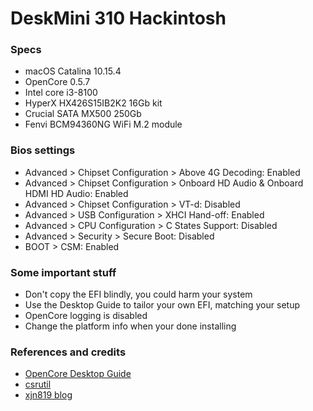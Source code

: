 # DeskMini 310 Hackintosh

### Specs
+ macOS Catalina 10.15.4
+ OpenCore 0.5.7
+ Intel core i3-8100
+ HyperX HX426S15IB2K2 16Gb kit
+ Crucial SATA MX500 250Gb
+ Fenvi BCM94360NG WiFi M.2 module

### Bios settings
+ Advanced > Chipset Configuration > Above 4G Decoding: Enabled
+ Advanced > Chipset Configuration > Onboard HD Audio & Onboard HDMI HD Audio: Enabled
+ Advanced > Chipset Configuration > VT-d: Disabled
+ Advanced > USB Configuration > XHCI Hand-off: Enabled
+ Advanced > CPU Configuration > C States Support: Disabled
+ Advanced > Security > Secure Boot: Disabled
+ BOOT > CSM: Enabled

### Some important stuff
+ Don't copy the EFI blindly, you could harm your system
+ Use the Desktop Guide to tailor your own EFI, matching your setup
+ OpenCore logging is disabled
+ Change the platform info when your done installing

### References and credits
+ [OpenCore Desktop Guide](https://dortania.github.io/OpenCore-Desktop-Guide/)
+ [csrutil](https://github.com/csrutil/DeskMini)
+ [xjn819 blog](https://blog.xjn819.com/?p=7)
